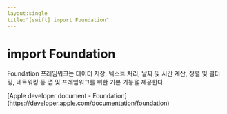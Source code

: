 ```yaml
---
layout:single
title:"[swift] import Foundation"
---
```


# import Foundation
Foundation 프레임워크는 데이터 저장, 텍스트 처리, 날짜 및 시간 계산, 정렬 및 필터링, 네트워킹 등 앱 및 프레임워크를 위한 기본 기능을 제공한다. 

[Apple developer document - Foundation] (https://developer.apple.com/documentation/foundation)
